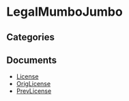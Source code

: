 # LegalMumboJumbo

## Categories


## Documents
- [License](License.md)
- [OrigLicense](OrigLicense.md)
- [PrevLicense](PrevLicense.md)